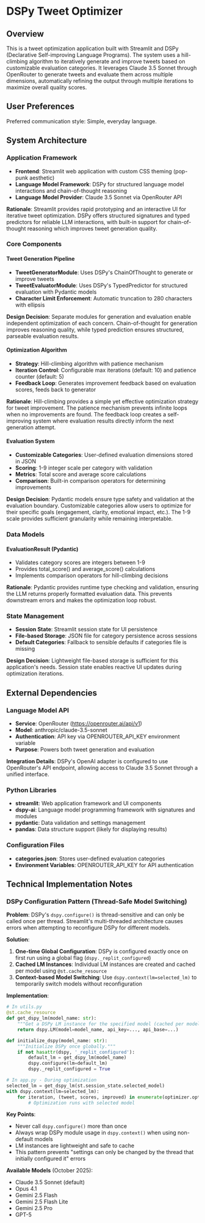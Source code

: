 # DSPy Tweet Optimizer

## Overview

This is a tweet optimization application built with Streamlit and DSPy (Declarative Self-improving Language Programs). The system uses a hill-climbing algorithm to iteratively generate and improve tweets based on customizable evaluation categories. It leverages Claude 3.5 Sonnet through OpenRouter to generate tweets and evaluate them across multiple dimensions, automatically refining the output through multiple iterations to maximize overall quality scores.

## User Preferences

Preferred communication style: Simple, everyday language.

## System Architecture

### Application Framework
- **Frontend**: Streamlit web application with custom CSS theming (pop-punk aesthetic)
- **Language Model Framework**: DSPy for structured language model interactions and chain-of-thought reasoning
- **Language Model Provider**: Claude 3.5 Sonnet via OpenRouter API

**Rationale**: Streamlit provides rapid prototyping and an interactive UI for iterative tweet optimization. DSPy offers structured signatures and typed predictors for reliable LLM interactions, with built-in support for chain-of-thought reasoning which improves tweet generation quality.

### Core Components

#### Tweet Generation Pipeline
- **TweetGeneratorModule**: Uses DSPy's ChainOfThought to generate or improve tweets
- **TweetEvaluatorModule**: Uses DSPy's TypedPredictor for structured evaluation with Pydantic models
- **Character Limit Enforcement**: Automatic truncation to 280 characters with ellipsis

**Design Decision**: Separate modules for generation and evaluation enable independent optimization of each concern. Chain-of-thought for generation improves reasoning quality, while typed prediction ensures structured, parseable evaluation results.

#### Optimization Algorithm
- **Strategy**: Hill-climbing algorithm with patience mechanism
- **Iteration Control**: Configurable max iterations (default: 10) and patience counter (default: 5)
- **Feedback Loop**: Generates improvement feedback based on evaluation scores, feeds back to generator

**Rationale**: Hill-climbing provides a simple yet effective optimization strategy for tweet improvement. The patience mechanism prevents infinite loops when no improvements are found. The feedback loop creates a self-improving system where evaluation results directly inform the next generation attempt.

#### Evaluation System
- **Customizable Categories**: User-defined evaluation dimensions stored in JSON
- **Scoring**: 1-9 integer scale per category with validation
- **Metrics**: Total score and average score calculations
- **Comparison**: Built-in comparison operators for determining improvements

**Design Decision**: Pydantic models ensure type safety and validation at the evaluation boundary. Customizable categories allow users to optimize for their specific goals (engagement, clarity, emotional impact, etc.). The 1-9 scale provides sufficient granularity while remaining interpretable.

### Data Models

#### EvaluationResult (Pydantic)
- Validates category scores are integers between 1-9
- Provides total_score() and average_score() calculations
- Implements comparison operators for hill-climbing decisions

**Rationale**: Pydantic provides runtime type checking and validation, ensuring the LLM returns properly formatted evaluation data. This prevents downstream errors and makes the optimization loop robust.

### State Management
- **Session State**: Streamlit session state for UI persistence
- **File-based Storage**: JSON file for category persistence across sessions
- **Default Categories**: Fallback to sensible defaults if categories file is missing

**Design Decision**: Lightweight file-based storage is sufficient for this application's needs. Session state enables reactive UI updates during optimization iterations.

## External Dependencies

### Language Model API
- **Service**: OpenRouter (https://openrouter.ai/api/v1)
- **Model**: anthropic/claude-3.5-sonnet
- **Authentication**: API key via OPENROUTER_API_KEY environment variable
- **Purpose**: Powers both tweet generation and evaluation

**Integration Details**: DSPy's OpenAI adapter is configured to use OpenRouter's API endpoint, allowing access to Claude 3.5 Sonnet through a unified interface.

### Python Libraries
- **streamlit**: Web application framework and UI components
- **dspy-ai**: Language model programming framework with signatures and modules
- **pydantic**: Data validation and settings management
- **pandas**: Data structure support (likely for displaying results)

### Configuration Files
- **categories.json**: Stores user-defined evaluation categories
- **Environment Variables**: OPENROUTER_API_KEY for API authentication

## Technical Implementation Notes

### DSPy Configuration Pattern (Thread-Safe Model Switching)

**Problem**: DSPy's `dspy.configure()` is thread-sensitive and can only be called once per thread. Streamlit's multi-threaded architecture causes errors when attempting to reconfigure DSPy for different models.

**Solution**: 
1. **One-time Global Configuration**: DSPy is configured exactly once on first run using a global flag (`dspy._replit_configured`)
2. **Cached LM Instances**: Individual LM instances are created and cached per model using `@st.cache_resource`
3. **Context-based Model Switching**: Use `dspy.context(lm=selected_lm)` to temporarily switch models without reconfiguration

**Implementation**:
```python
# In utils.py
@st.cache_resource
def get_dspy_lm(model_name: str):
    """Get a DSPy LM instance for the specified model (cached per model)."""
    return dspy.LM(model=model_name, api_key=..., api_base=...)

def initialize_dspy(model_name: str):
    """Initialize DSPy once globally."""
    if not hasattr(dspy, '_replit_configured'):
        default_lm = get_dspy_lm(model_name)
        dspy.configure(lm=default_lm)
        dspy._replit_configured = True

# In app.py - During optimization
selected_lm = get_dspy_lm(st.session_state.selected_model)
with dspy.context(lm=selected_lm):
    for iteration, (tweet, scores, improved) in enumerate(optimizer.optimize(input_text)):
        # Optimization runs with selected model
```

**Key Points**:
- Never call `dspy.configure()` more than once
- Always wrap DSPy module usage in `dspy.context()` when using non-default models
- LM instances are lightweight and safe to cache
- This pattern prevents "settings can only be changed by the thread that initially configured it" errors

**Available Models** (October 2025):
- Claude 3.5 Sonnet (default)
- Opus 4.1
- Gemini 2.5 Flash
- Gemini 2.5 Flash Lite
- Gemini 2.5 Pro
- GPT-5